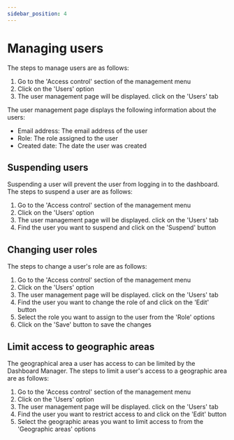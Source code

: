 ```yaml
---
sidebar_position: 4
---
```


# Managing users

The steps to manage users are as follows:

1. Go to the 'Access control' section of the management menu
2. Click on the 'Users' option
3. The user management page will be displayed. click on the 'Users' tab

The user management page displays the following information about the users:

* Email address: The email address of the user
* Role: The role assigned to the user
* Created date: The date the user was created

## Suspending users

Suspending a user will prevent the user from logging in to the dashboard. The steps to suspend a user are as follows:

1. Go to the 'Access control' section of the management menu
2. Click on the 'Users' option
3. The user management page will be displayed. click on the 'Users' tab
4. Find the user you want to suspend and click on the 'Suspend' button



## Changing user roles

The steps to change a user's role are as follows:

1. Go to the 'Access control' section of the management menu
2. Click on the 'Users' option
3. The user management page will be displayed. click on the 'Users' tab
4. Find the user you want to change the role of and click on the 'Edit' button
5. Select the role you want to assign to the user from the 'Role' options
6. Click on the 'Save' button to save the changes


## Limit access to geographic areas

The geographical area a user has access to can be limited by the Dashboard Manager. The steps to limit a user's access to a geographic area are as follows:

1. Go to the 'Access control' section of the management menu
2. Click on the 'Users' option
3. The user management page will be displayed. click on the 'Users' tab
4. Find the user you want to restrict access to and click on the 'Edit' button
5. Select the geographic areas you want to limit access to from the 'Geographic areas' options